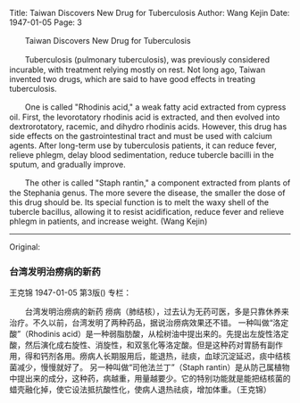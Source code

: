 Title: Taiwan Discovers New Drug for Tuberculosis
Author: Wang Kejin
Date: 1947-01-05
Page: 3

　　Taiwan Discovers New Drug for Tuberculosis

　　Tuberculosis (pulmonary tuberculosis), was previously considered incurable, with treatment relying mostly on rest. Not long ago, Taiwan invented two drugs, which are said to have good effects in treating tuberculosis.

　　One is called "Rhodinis acid," a weak fatty acid extracted from cypress oil. First, the levorotatory rhodinis acid is extracted, and then evolved into dextrorotatory, racemic, and dihydro rhodinis acids. However, this drug has side effects on the gastrointestinal tract and must be used with calcium agents. After long-term use by tuberculosis patients, it can reduce fever, relieve phlegm, delay blood sedimentation, reduce tubercle bacilli in the sputum, and gradually improve.

　　The other is called "Staph rantin," a component extracted from plants of the Stephania genus. The more severe the disease, the smaller the dose of this drug should be. Its special function is to melt the waxy shell of the tubercle bacillus, allowing it to resist acidification, reduce fever and relieve phlegm in patients, and increase weight. (Wang Kejin)



<hr /> 

Original: 


### 台湾发明治痨病的新药
王克锦
1947-01-05
第3版()
专栏：

　　台湾发明治痨病的新药
    痨病（肺结核），过去认为无药可医，多是只靠休养来治疗。不久以前，台湾发明了两种药品，据说治痨病效果还不错。
    一种叫做“洛定酸”（Rhodinis acid）是一种弱脂肪酸，从桧树油中提出来的。先提出左旋性洛定酸，然后演化成右旋性、消旋性，和双氢化等洛定酸。但是这种药对胃肠有副作用，得和钙剂各用。痨病人长期服用后，能退热，祛痰，血球沉淀延迟，痰中结核菌减少，慢慢就好了。
    另一种叫做“司他法兰丁”（Staph rantin）是从防己属植物中提出来的成分，这种药，病越重，用量越要少。它的特别功能就是能把结核菌的蜡壳融化掉，使它设法抵抗酸性化，使病人退热祛痰，增加体重。（王克锦）

